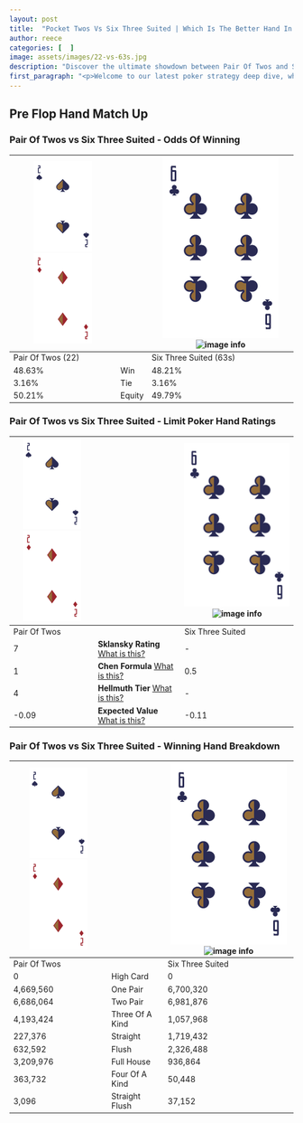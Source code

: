 ```yaml
---
layout: post
title:  "Pocket Twos Vs Six Three Suited | Which Is The Better Hand In Poker? A Complete Guide"
author: reece
categories: [  ]
image: assets/images/22-vs-63s.jpg
description: "Discover the ultimate showdown between Pair Of Twos and Six Three Suited in poker! Uncover the odds, strategies, and scenarios where one hand triumphs over the other. Get ready to up your poker game with this thrilling analysis."
first_paragraph: "<p>Welcome to our latest poker strategy deep dive, where we're pitting two distinct hands against each other in a high-stakes showdown: Pair Of Twos vs Six Three Suited.</p><p>In the dynamic world of poker, every decision counts, and knowing which hand holds the upper hand is key to your success at the table.</p><p>In this article, we'll dissect these two hands, explore the scenarios where one dominates the other, and equip you with the knowledge to make strategic choices that can tip the odds in your favor.</p><p>Get ready to unravel the intriguing dynamics of these poker hands and elevate your game to new heights.</p>"
---
```




[comment]: # (sp0)

## Pre Flop Hand Match Up

<div class="table hand-ratings" markdown="1"> 



### Pair Of Twos vs Six Three Suited - Odds Of Winning


    
| ![image info](assets/images/hand1/2.png) ![image info](assets/images/hand1/2o.png) |  | ![image info](assets/images/hand2/6.png) ![image info](assets/images/hand2/3s.png) |
| -------- | -------- | -------- |
| Pair Of Twos (22) |  | Six Three Suited (63s) |
| 48.63% | Win | 48.21% |
| 3.16% | Tie | 3.16% |
| 50.21% | Equity | 49.79% |




[comment]: # (sp1)



### Pair Of Twos vs Six Three Suited - Limit Poker Hand Ratings


    
| ![image info](assets/images/hand1/2.png) ![image info](assets/images/hand1/2o.png) |  | ![image info](assets/images/hand2/6.png) ![image info](assets/images/hand2/3s.png) |
| -------- | -------- | -------- |
| Pair Of Twos |  | Six Three Suited |
| 7 | **Sklansky Rating** [What is this?](/sklansky-rating-explained) | - |
| 1 | **Chen Formula** [What is this?](/chen-formula-explained) | 0.5 |
| 4 | **Hellmuth Tier** [What is this?](/Hellmuth-tier-explained) | - |
| -0.09 | **Expected Value** [What is this?](/expected-value-explained) | -0.11 |




[comment]: # (sp2)



### Pair Of Twos vs Six Three Suited - Winning Hand Breakdown


    
| ![image info](assets/images/hand1/2.png) ![image info](assets/images/hand1/2o.png) |  | ![image info](assets/images/hand2/6.png) ![image info](assets/images/hand2/3s.png) |
| -------- | -------- | -------- |
| Pair Of Twos |  | Six Three Suited |
| 0 | High Card | 0 |
| 4,669,560 | One Pair | 6,700,320 |
| 6,686,064 | Two Pair | 6,981,876 |
| 4,193,424 | Three Of A Kind | 1,057,968 |
| 227,376 | Straight | 1,719,432 |
| 632,592 | Flush | 2,326,488 |
| 3,209,976 | Full House | 936,864 |
| 363,732 | Four Of A Kind | 50,448 |
| 3,096 | Straight Flush | 37,152 |




[comment]: # (sp3)



</div>

[comment]: # (sp4)



[comment]: # (sp5)

